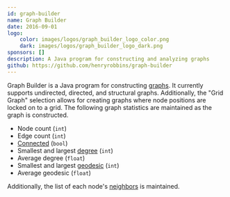 ```yaml
---
id: graph-builder
name: Graph Builder
date: 2016-09-01
logo:
    color: images/logos/graph_builder_logo_color.png
    dark: images/logos/graph_builder_logo_dark.png
sponsors: []
description: A Java program for constructing and analyzing graphs
github: https://github.com/henryrobbins/graph-builder
---
```


Graph Builder is a Java program for constructing [graphs][graph]. It
currently supports undirected, directed, and structural graphs. Additionally,
the "Grid Graph" selection allows for creating graphs where node positions
are locked on to a grid. The following graph statistics are maintained as
the graph is constructed.

- Node count (`int`)
- Edge count (`int`)
- [Connected][connected] (`bool`)
- Smallest and largest [degree][degree] (`int`)
- Average degree (`float`)
- Smallest and largest [geodesic][geodesic] (`int`)
- Average geodesic (`float`)

Additionally, the list of each node's [neighbors][neighbor] is maintained.

[connected]: https://en.wikipedia.org/wiki/Connectivity_(graph_theory)
[degree]: https://en.wikipedia.org/wiki/Degree_(graph_theory)
[geodesic]: https://en.wikipedia.org/wiki/Distance_(graph_theory)
[neighbor]: https://en.wikipedia.org/wiki/Neighbourhood_(graph_theory)
[graph]: https://en.wikipedia.org/wiki/Graph_(discrete_mathematics)
